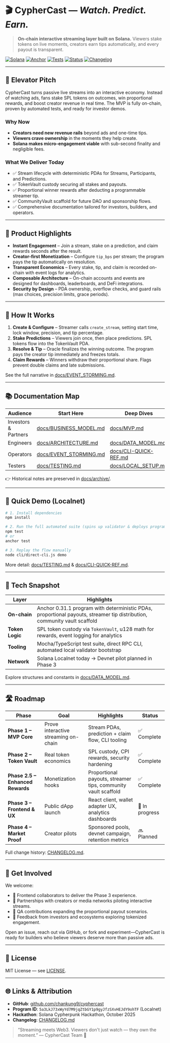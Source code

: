 # 🎬 CypherCast — *Watch. Predict. Earn.*

> **On-chain interactive streaming layer built on Solana.** Viewers stake tokens on live moments, creators earn tips automatically, and every payout is transparent.

[![Solana](https://img.shields.io/badge/Solana-Localnet-green)](https://solana.com)
[![Anchor](https://img.shields.io/badge/Anchor-0.31.1-blue)](https://www.anchor-lang.com/)
[![Tests](https://img.shields.io/badge/Tests-Automated-success)](./docs/TESTING.md)
[![Status](https://img.shields.io/badge/Build-Phase%202.5%20Complete-brightgreen)](./docs/MVP.md)
[![Changelog](https://img.shields.io/badge/History-CHANGELOG.md-informational)](./CHANGELOG.md)

---

## 🚀 Elevator Pitch
CypherCast turns passive live streams into an interactive economy. Instead of watching ads, fans stake SPL tokens on outcomes, win proportional rewards, and boost creator revenue in real time. The MVP is fully on-chain, proven by automated tests, and ready for investor demos.

### Why Now
- **Creators need new revenue rails** beyond ads and one-time tips.
- **Viewers crave ownership** in the moments they help create.
- **Solana makes micro-engagement viable** with sub-second finality and negligible fees.

### What We Deliver Today
- ✅ Stream lifecycle with deterministic PDAs for Streams, Participants, and Predictions.
- ✅ TokenVault custody securing all stakes and payouts.
- ✅ Proportional winner rewards after deducting a programmable streamer tip.
- ✅ CommunityVault scaffold for future DAO and sponsorship flows.
- ✅ Comprehensive documentation tailored for investors, builders, and operators.

---

## 🌟 Product Highlights
- **Instant Engagement** – Join a stream, stake on a prediction, and claim rewards seconds after the result.
- **Creator-first Monetization** – Configure `tip_bps` per stream; the program pays the tip automatically on resolution.
- **Transparent Economics** – Every stake, tip, and claim is recorded on-chain with event logs for analytics.
- **Composable Architecture** – On-chain accounts and events are designed for dashboards, leaderboards, and DeFi integrations.
- **Security by Design** – PDA ownership, overflow checks, and guard rails (max choices, precision limits, grace periods).

---

## 🧠 How It Works
1. **Create & Configure** – Streamer calls `create_stream`, setting start time, lock window, precision, and tip percentage.
2. **Stake Predictions** – Viewers join once, then place predictions. SPL tokens flow into the TokenVault PDA.
3. **Resolve & Tip** – Oracle finalizes the winning outcome. The program pays the creator tip immediately and freezes totals.
4. **Claim Rewards** – Winners withdraw their proportional share. Flags prevent double claims and late submissions.

See the full narrative in [docs/EVENT_STORMING.md](./docs/EVENT_STORMING.md).

---

## 📚 Documentation Map
| Audience | Start Here | Deep Dives |
| -------- | ---------- | ---------- |
| Investors & Partners | [docs/BUSINESS_MODEL.md](./docs/BUSINESS_MODEL.md) | [docs/MVP.md](./docs/MVP.md) |
| Engineers | [docs/ARCHITECTURE.md](./docs/ARCHITECTURE.md) | [docs/DATA_MODEL.md](./docs/DATA_MODEL.md) |
| Operators | [docs/EVENT_STORMING.md](./docs/EVENT_STORMING.md) | [docs/CLI-QUICK-REF.md](./docs/CLI-QUICK-REF.md) |
| Testers | [docs/TESTING.md](./docs/TESTING.md) | [docs/LOCAL_SETUP.md](./docs/LOCAL_SETUP.md) |

👉 Historical notes are preserved in [docs/archive/](./docs/archive/).

---

## 🧪 Quick Demo (Localnet)
```bash
# 1. Install dependencies
npm install

# 2. Run the full automated suite (spins up validator & deploys program)
npm test
# or
anchor test

# 3. Replay the flow manually
node cli/direct-cli.js demo
```
More detail: [docs/TESTING.md](./docs/TESTING.md) & [docs/CLI-QUICK-REF.md](./docs/CLI-QUICK-REF.md).

---

## 🧱 Tech Snapshot
| Layer | Highlights |
| ----- | ---------- |
| **On-chain** | Anchor 0.31.1 program with deterministic PDAs, proportional payouts, streamer tip distribution, community vault scaffold |
| **Token Logic** | SPL token custody via `TokenVault`, u128 math for rewards, event logging for analytics |
| **Tooling** | Mocha/TypeScript test suite, direct RPC CLI, automated local validator bootstrap |
| **Network** | Solana Localnet today → Devnet pilot planned in Phase 3 |

Explore structures and constants in [docs/DATA_MODEL.md](./docs/DATA_MODEL.md).

---

## 🛣️ Roadmap
| Phase | Goal | Highlights | Status |
| ----- | ---- | ---------- | ------ |
| **Phase 1 – MVP Core** | Prove interactive streaming on-chain | Stream PDAs, prediction + claim flow, CLI tooling | ✅ Complete |
| **Phase 2 – Token Vault** | Real token economics | SPL custody, CPI rewards, security hardening | ✅ Complete |
| **Phase 2.5 – Enhanced Rewards** | Monetization hooks | Proportional payouts, streamer tips, community vault scaffold | ✅ Complete |
| **Phase 3 – Frontend & UX** | Public dApp launch | React client, wallet adapter UX, analytics dashboards | 🎯 In progress |
| **Phase 4 – Market Proof** | Creator pilots | Sponsored pools, devnet campaign, retention metrics | 🔜 Planned |

Full change history: [CHANGELOG.md](./CHANGELOG.md).

---

## 🤝 Get Involved
We welcome:
- 🎨 Frontend collaborators to deliver the Phase 3 experience.
- 🤝 Partnerships with creators or media networks piloting interactive streams.
- 🧪 QA contributions expanding the proportional payout scenarios.
- 💬 Feedback from investors and ecosystems exploring tokenized engagement.

Open an issue, reach out via GitHub, or fork and experiment—CypherCast is ready for builders who believe viewers deserve more than passive ads.

---

## 📄 License
MIT License — see [LICENSE](./LICENSE).

---

## 🌐 Links & Attribution
- **GitHub**: [github.com/chankung9/cyphercast](https://github.com/chankung9/cyphercast)
- **Program ID**: `5a3LkJ73xWyYd7M9jqZtbGY1p9gyJfzSXvHEJdY9ohTF` (Localnet)
- **Hackathon**: Solana Cypherpunk Hackathon, October 2025
- **Changelog**: [CHANGELOG.md](./CHANGELOG.md)

> “Streaming meets Web3. Viewers don't just watch — they own the moment.” — CypherCast Team 🚀
